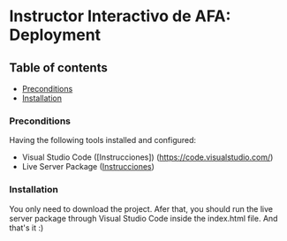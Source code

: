 # Instructor Interactivo de AFA: Deployment

## Table of contents

* [Preconditions](#Preconditions)
* [Installation](#Installation)

### Preconditions
Having the following tools installed and configured:
- Visual Studio Code ([Instrucciones]) (https://code.visualstudio.com/)
- Live Server Package ([Instrucciones](https://marketplace.visualstudio.com/items?itemName=ritwickdey.LiveServer))

### Installation
You only need to download the project. Afer that, you should run the live 
server package through Visual Studio Code inside the index.html file. And that's it :)
